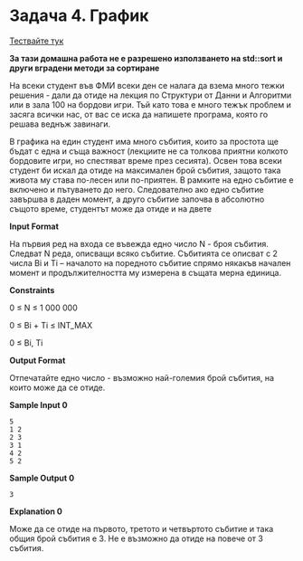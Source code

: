# Задача 4. График

[Тествайте тук](https://www.hackerrank.com/contests/practice-2-sda/challenges/schedule-sda)

**За тази домашна работа не е разрешено използването на std::sort и други вградени методи за сортиране**

На всеки студент във ФМИ всеки ден се налага да взема много тежки решения - дали да отиде на лекция по Структури от Данни и Алгоритми или в зала 100 на бордови игри. Тъй като това е много тежък проблем и засяга всички нас, от вас се иска да напишете програма, която го решава веднъж завинаги.

В графика на един студент има много събития, които за простота ще бъдат с една и съща важност (лекциите не са толкова приятни колкото бордовите игри, но спестяват време през сесията). Освен това всеки студент би искал да отиде на максимален брой събития, защото така живота му става по-лесен или по-приятен. В рамките на едно събитие е включено и пътуването до него. Следователно ако едно събитие завършва в даден момент, а друго събитие започва в абсолютно същото време, студентът може да отиде и на двете

**Input Format**

На първия ред на входа се въвежда едно число N - броя събития. Следват N реда, описващи всяко събитие. Събитията се описват с 2 числа Bi и Тi – началото на поредното събитие спрямо някакъв начален момент и продължителността му измерена в същата мерна единица.

**Constraints**

0 ≤ N ≤ 1 000 000

0 ≤ Bi + Ti ≤ INT_MAX

0 ≤ Bi, Ti

**Output Format**

Отпечатайте едно число - възможно най-големия брой събития, на които може да се отиде.

**Sample Input 0**
```
5
1 2
2 3
3 1
4 2
5 2
```

**Sample Output 0**
```
3
```

**Explanation 0**

Може да се отиде на първото, третото и четвъртото събитие и така общия брой събития е 3. Не е възможно да отиде на повече от 3 събития.
